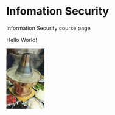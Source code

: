 # Infomation Security
Information Security  course page 

  Hello World!


<img alt="alt_text" width="100px" src="hotpot2.JPG" />
